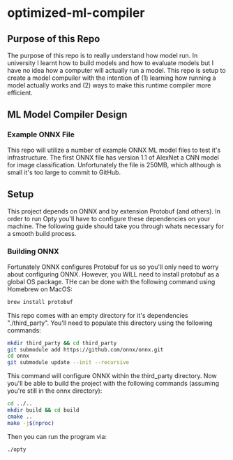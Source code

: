 # optimized-ml-compiler

## Purpose of this Repo

The purpose of this repo is to really understand how model run. In university I learnt how to build models and how to evaluate models but I have no idea how a computer will actually run a model. This repo is setup to create a model compuiler with the intention of (1) learning how running a model actually works and (2) ways to make this runtime compiler more efficient. 

## ML Model Compiler Design 



### Example ONNX File 

This repo will utilize a number of example ONNX ML model files to test it's infrastructure. The first ONNX file has version 1.1 of AlexNet a CNN model for image classification. Unfortunately the file is 250MB, which although is small it's too large to commit to GitHub. 


## Setup 

This project depends on ONNX and by extension Protobuf (and others). In order to run Opty you'll have to configure these dependencies on your machine. The following guide should take you through whats necessary for a smooth build process. 

### Building ONNX
Fortunately ONNX configures Protobuf for us so you'll only need to worry about configuring ONNX. However, you WILL need to install protobuf as a global OS package. THe can be done with the following command using Homebrew on MacOS:

```bash
brew install protobuf
```

This repo comes with an empty directory for it's dependencies "./third_party". You'll need to populate this directory using the following commands:

```bash
mkdir third_party && cd third_party
git submodule add https://github.com/onnx/onnx.git
cd onnx
git submodule update --init --recursive
```

This command will configure ONNX within the third_party directory. Now you'll be able to build the project with the following commands (assuming you're still in the onnx directory):

```bash
cd ../..
mkdir build && cd build
cmake ..
make -j$(nproc)
```

Then you can run the program via:

```bash
./opty
```